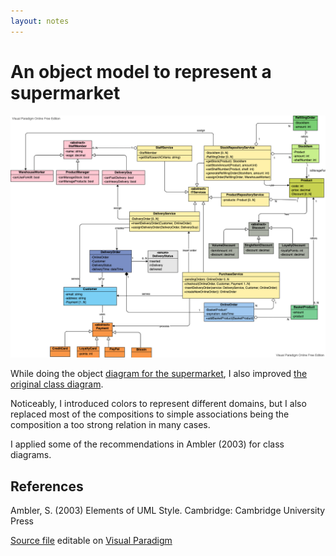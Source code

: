```yaml
---
layout: notes
---
```

# An object model to represent a supermarket

<img class="img-responsive" src="supermarket-2.vpd.png" alt="UML of an oline supermarket"/>

While doing the object [diagram for the supermarket](supermarket-object), I also improved [the original class diagram](supermarket).

Noticeably, I introduced colors to represent different domains, but I also replaced most of the compositions to simple associations being the composition a too strong relation in many cases.

I applied some of the recommendations in Ambler (2003) for class diagrams.


## References

Ambler, S. (2003) Elements of UML Style. Cambridge: Cambridge University Press

[Source file](supermarket-2.vpd) editable on [Visual Paradigm](https://online.visual-paradigm.com)
